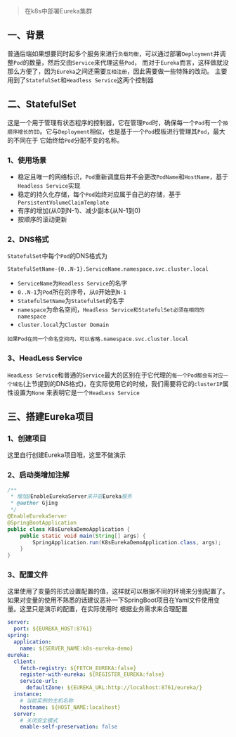 > 在k8s中部署Eureka集群
## 一、背景
普通后端如果想要同时起多个服务来进行``负载均衡``，可以通过部署``Deployment``并调整``Pod``的数量，然后交由``Service``来代理这些``Pod``，
而对于``Eureka``而言，这样做就没那么方便了，因为``Eureka``之间还需要``互相注册``，因此需要做一些特殊的改动。
主要用到了``StatefulSet``和``Headless Service``这两个控制器
## 二、StatefulSet
这是一个用于管理有状态程序的控制器，它在管理``Pod``时，确保每一个``Pod``有一个``按顺序增长的ID``。它与``Deployment``相似，也是基于一个``Pod``模板进行管理其``Pod``，最大的不同在于
它始终给``Pod``分配不变的名称。
### 1、使用场景
* 稳定且唯一的网络标识，``Pod``重新调度后并不会更改``PodName``和``HostName``，基于``Headless Service``实现
* 稳定的持久化存储，每个``Pod``始终对应属于自己的存储，基于``PersistentVolumeClaimTemplate``
* 有序的增加(从0到N-1)、减少副本(从N-1到0)
* 按顺序的滚动更新
### 2、DNS格式
``StatefulSet``中每个``Pod``的DNS格式为
```
StatefulSetName-{0..N-1}.ServiceName.namespace.svc.cluster.local
```
* ``ServiceName``为``Headless Service``的名字
* ``0..N-1``为``Pod``所在的序号，从``0``开始到``N-1``
* ``StatefulSetName``为``StatefulSet``的名字
* ``namespace``为命名空间，``Headless Service和StatefulSet必须在相同的namespace``
* ``cluster.local``为``Cluster Domain``    

``如果Pod在同一个命名空间内，可以省略.namespace.svc.cluster.local``
### 3、HeadLess Service
``HeadLess Service``和普通的``Service``最大的区别在于它代理的``每一个Pod都会有对应一个域名``(上节提到的DNS格式)，在实际使用它的时候，我们需要将它的``clusterIP``属性设置为``None``
来表明它是一个``HeadLess Service``
## 三、搭建Eureka项目
### 1、创建项目
这里自行创建Eureka项目哦，这里不做演示
### 2、启动类增加注解
```java
/**
 * 增加@EnableEurekaServer来开启Eureka服务
 * @author Gjing
 */
@EnableEurekaServer
@SpringBootApplication
public class K8sEurekaDemoApplication {
    public static void main(String[] args) {
        SpringApplication.run(K8sEurekaDemoApplication.class, args);
    }
}
```
### 3、配置文件
这里使用了变量的形式设置配置的值，这样就可以根据不同的环境来分别配置了。如果对变量的使用不熟悉的话建议恶补一下SpringBoot项目在Yaml文件使用变量。这里只是演示的配置，在实际使用时
根据业务需求来合理配置
```yaml
server:
  port: ${EUREKA_HOST:8761}
spring:
  application:
    name: ${SERVER_NAME:k8s-eureka-demo}
eureka:
  client:
    fetch-registry: ${FETCH_EUREKA:false}
    register-with-eureka: ${REGISTER_EUREKA:false}
    service-url:
      defaultZone: ${EUREKA_URL:http://localhost:8761/eureka/}
  instance:
    # 当前实例的主机名称
    hostname: ${HOST_NAME:localhost}
  server:
    # 关闭安全模式
    enable-self-preservation: false
```
